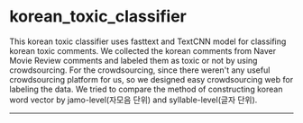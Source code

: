 # korean_toxic_classifier

This korean toxic classifier uses fasttext and TextCNN model for classifing korean toxic comments. We collected the korean comments from Naver Movie Review comments and labeled them as toxic or not by using crowdsourcing. For the crowdsourcing, since there weren't any useful crowdsourcing platform for us, so we designed easy crowdsourcing web for labeling the data. We tried to compare the method of constructing korean word vector by jamo-level(자모음 단위) and syllable-level(글자 단위).


-----------
